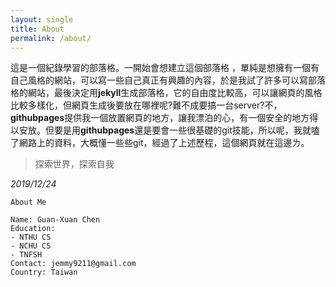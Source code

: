 ```yaml
---
layout: single
title: About
permalink: /about/
---
```


這是一個紀錄學習的部落格。一開始會想建立這個部落格 ，單純是想擁有一個有自己風格的網站，可以寫一些自己真正有興趣的內容，於是我試了許多可以寫部落格的網站，最後決定用**jekyll**生成部落格，它的自由度比較高，可以讓網頁的風格比較多樣化，但網頁生成後要放在哪裡呢?難不成要搞一台server?不，**githubpages**提供我一個放置網頁的地方，讓我漂泊的心，有一個安全的地方得以安放。但要是用**githubpages**還是要會一些很基礎的git技能，所以呢，我就嗑了網路上的資料，大概懂一些些git，經過了上述歷程，這個網頁就在這邊ㄌ。

> 探索世界，探索自我 

_2019/12/24_

```
About Me

Name: Guan-Xuan Chen
Education:
- NTHU CS
- NCHU CS
- TNFSH
Contact: jemmy9211@gmail.com
Country: Taiwan
```
